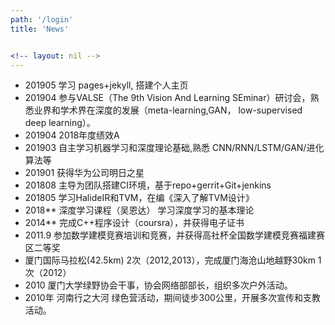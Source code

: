 ```yaml
---
path: '/login'
title: 'News'


<!-- layout: nil -->
---
```

* 201905 学习 pages+jekyll, 搭建个人主页
* 201904 参与VALSE（The 9th Vision And Learning SEminar）研讨会，熟悉业界和学术界在深度的发展（meta-learning,GAN， low-supervised deep learning）。
* 201904 2018年度绩效A
* 201903 自主学习机器学习和深度理论基础,熟悉 CNN/RNN/LSTM/GAN/进化算法等
* 201901 获得华为公司明日之星
* 201808 主导为团队搭建CI环境，基于repo+gerrit+Git+jenkins
* 201805 学习HalideIR和TVM，在编《深入了解TVM设计》
* 2018\*\* 深度学习课程（吴恩达） 学习深度学习的基本理论
* 2014\*\* 完成C++程序设计（coursra），并获得电子证书
* 2011.9 参加数学建模竞赛培训和竞赛，并获得高社杯全国数学建模竞赛福建赛区二等奖
* 厦门国际马拉松(42.5km) 2次（2012,2013），完成厦门海沧山地越野30km 1次（2012）
* 2010 厦门大学绿野协会干事，协会网络部部长，组织多次户外活动。 
* 2010年 河南行之大河 绿色营活动，期间徒步300公里，开展多次宣传和支教活动。
